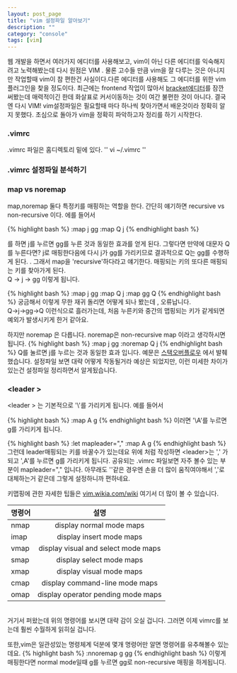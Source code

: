 ```yaml
---
layout: post_page
title: "vim 설정파일 알아보기"
description: ""
category: "console"
tags: [vim]
---
```

웹 개발을 하면서 여러가지 에디터를 사용해보고, vim이 아닌 다른 에디터를 익숙해지려고 노력해봤는데 다시 원점은 VIM . 물론 고수들 만큼 vim을 잘 다루는 것은 아니지만 작업할때 vim이 참 편한건 사실이다.다른 에디터를 사용해도 그 에디터를 위한 vim플러그인을 찾을 정도이다. 최근에는 frontend 작업이 많아서 [bracket에디터](http://brackets.io/)를 잠깐 써봤는데 매력적이긴 한데 화살표로 커서이동하는 것이 여간 불편한 것이 아니다. 결국엔 다시 VIM! 
vim설정파일은 필요할때 마다 하나씩 찾아가면서 배운것이라 정확히 알지 못했다. 초심으로 돌아가 vim을 정확히 파악하고자 정리를 하기 시작한다. 

### .vimrc 

.vimrc 파일은 홈디렉토리 밑에 있다.
''
vi ~/.vimrc
'' 

### .vimrc 설정파일 분석하기

###  map vs noremap
map,noremap 둘다 특정키를 매핑하는 역할을 한다. 간단히 얘기하면 recursive vs non-recursive 이다. 
에를 들어서

{% highlight bash %}
:map j gg
:map Q j
{% endhighlight bash %}

를 하면 j를 누르면 gg를 누른 것과 동일한 효과를 얻게 된다. 그렇다면 만약에 대문자 Q를 누른다면? j로 매핑한다음에 다시 j가 gg를 가리키므로 결과적으로 Q는 gg를 수행하게 된다. . 그래서 map을 'recursive'하다라고 얘기한다. 매핑되는 키의 또다른 매핑되는 키를 찾아가게 된다.<br/> 
Q -> j -> gg 이렇게 됩니다.

{% highlight bash %}
:map j gg
:map Q j
:map gg Q
{% endhighlight bash %}
궁금해서 이렇게 무한 재귀 돌리면 어떻게 되나 봤는데 , 오류납니다. <br/>
Q->j->gg->Q 이런식으로 흘러가는데, 처음 누른키와 중간의 맵핑되는 키가 같게되면 예외가 발생시키게 한거 같아요.


하지만 noremap 은 다릅니다. 
noremap은 non-recursive map 이라고 생각하시면 됩니다. 
{% highlight bash %}
:map j gg
:noremap Q j
{% endhighlight bash %}
Q를 눌르면 j를 누르는 것과 동일한 효과 입니다. 
예문은 [스택오버플로우](http://stackoverflow.com/questions/3776117/vim-what-is-the-difference-between-the-remap-noremap-nnoremap-and-vnoremap-ma) 에서 발췌 했습니다.
설정파일 보면 대략 어떻게 작동될거라 예상은 되었지만, 이런 미세한 차이가 있는건 설정파일 정리하면서 알게됬습니다.  

### &lt;leader &gt;
&lt;leader &gt; 는 기본적으로 '\\'를 가리키게 됩니다. 예를 들어서 

{% highlight bash %}
:map <leader>A g
{% endhighlight bash %}
이러면 '\\A'를 누르면 g를 가리키게 됩니다.

{% highlight bash %}
:let mapleader="," 
:map <leader>A g
{% endhighlight bash %} 
그런데 leader매핑되는 키를 바꿀수가 있는데요 위에 처럼 작성하면 &lt;leader&gt;는 ',' 가 되고 ',A'를 누르면 g를 가리키게 됩니다.
공유되는 .vimrc 파일보면 자주 볼수 있는 부분이 mapleader="," 입니다. 아무래도 '\'같은 경우엔 손을 더 많이 움직여야해서 ','로 대체하는거 같은데 그렇게 설정하니까 편하네요. 

키맵핑에 관한 자세한 팁들은 
[vim.wikia.com/wiki](http://vim.wikia.com/wiki/Mapping_keys_in_Vim_-_Tutorial_(Part_1)) 여기서 더 많이 볼 수 있습니다. 

|명령어            | 설명|
|------------------|:-------------:|
|nmap              | display normal mode maps  |
|imap              | display insert mode maps  |
|vmap              | display visual and select mode maps  |
|smap              | display select mode maps  |
|xmap              | display visual mode maps  |
|cmap              | display command-line mode maps |
|omap              | display operator pending mode maps |

<br/>
거기서 퍼왔는데 위의 명령어를 보시면 대략 감이 오실 겁니다. 그러면 이제 vimrc를 보는데 훨씬 수월하게 읽히실 겁니다. <br/>

또한,vim은 일관성있는 명령체계 덕분에 몇개 명령어만 알면 명령어를 유추해볼수 있는데요. 
{% highlight bash %}
:nnoremap g gg
{% endhighlight bash %}
이렇게 매핑한다면 normal mode일때 g를 누르면 gg로 non-recursive 매핑을 하게됩니다. 


